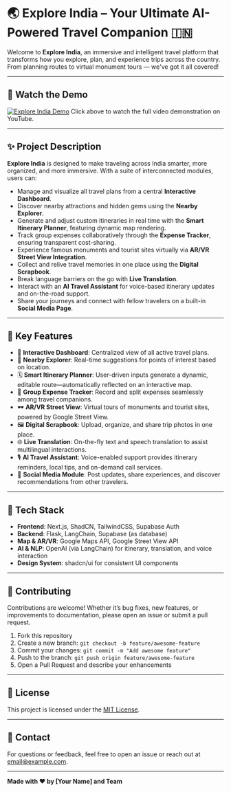 # 🌏 Explore India – Your Ultimate AI-Powered Travel Companion 🇮🇳

Welcome to **Explore India**, an immersive and intelligent travel platform that transforms how you explore, plan, and experience trips across the country. From planning routes to virtual monument tours — we've got it all covered!

---

## 🎥 Watch the Demo

[![Explore India Demo](https://img.youtube.com/vi/YOUR_YOUTUBE_VIDEO_ID/0.jpg)]([https://www.youtube.com/watch?v=YOUR_YOUTUBE_VIDEO_ID](https://www.youtube.com/watch?v=IXLj7SN36DY))  
Click above to watch the full video demonstration on YouTube.

---

## ✨ Project Description

**Explore India** is designed to make traveling across India smarter, more organized, and more immersive. With a suite of interconnected modules, users can:

- Manage and visualize all travel plans from a central **Interactive Dashboard**.  
- Discover nearby attractions and hidden gems using the **Nearby Explorer**.  
- Generate and adjust custom itineraries in real time with the **Smart Itinerary Planner**, featuring dynamic map rendering.  
- Track group expenses collaboratively through the **Expense Tracker**, ensuring transparent cost-sharing.  
- Experience famous monuments and tourist sites virtually via **AR/VR Street View Integration**.  
- Collect and relive travel memories in one place using the **Digital Scrapbook**.  
- Break language barriers on the go with **Live Translation**.  
- Interact with an **AI Travel Assistant** for voice-based itinerary updates and on-the-road support.  
- Share your journeys and connect with fellow travelers on a built-in **Social Media Page**.

---

## 🚀 Key Features

- 🧭 **Interactive Dashboard**: Centralized view of all active travel plans.  
- 📍 **Nearby Explorer**: Real-time suggestions for points of interest based on location.  
- 🗓️ **Smart Itinerary Planner**: User-driven inputs generate a dynamic, editable route—automatically reflected on an interactive map.  
- 💸 **Group Expense Tracker**: Record and split expenses seamlessly among travel companions.  
- 🕶️ **AR/VR Street View**: Virtual tours of monuments and tourist sites, powered by Google Street View.  
- 🖼️ **Digital Scrapbook**: Upload, organize, and share trip photos in one place.  
- 🌐 **Live Translation**: On-the-fly text and speech translation to assist multilingual interactions.  
- 🎙️ **AI Travel Assistant**: Voice-enabled support provides itinerary reminders, local tips, and on-demand call services.  
- 📱 **Social Media Module**: Post updates, share experiences, and discover recommendations from other travelers.

---

## 🧰 Tech Stack

- **Frontend**: Next.js, ShadCN, TailwindCSS, Supabase Auth  
- **Backend**: Flask, LangChain, Supabase (as database)  
- **Map & AR/VR**: Google Maps API, Google Street View API  
- **AI & NLP**: OpenAI (via LangChain) for itinerary, translation, and voice interaction  
- **Design System**: shadcn/ui for consistent UI components  

---

## 🤝 Contributing

Contributions are welcome! Whether it’s bug fixes, new features, or improvements to documentation, please open an issue or submit a pull request.

1. Fork this repository  
2. Create a new branch: `git checkout -b feature/awesome-feature`  
3. Commit your changes: `git commit -m "Add awesome feature"`  
4. Push to the branch: `git push origin feature/awesome-feature`  
5. Open a Pull Request and describe your enhancements  

---

## 📄 License

This project is licensed under the [MIT License](./LICENSE).

---

## 💬 Contact

For questions or feedback, feel free to open an issue or reach out at [email@example.com](mailto:email@example.com).

---

**Made with ❤️ by [Your Name] and Team**
